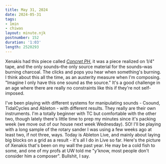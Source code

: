 ```yaml
---
title: May 31, 2024
date: 2024-05-31
tags:
- 1min
- chiwas
layout: minute.njk
postnumber: 152
duration: '1:03'
length: 2520293
---
```

Xenakis had this piece called [*Concret PH*](https://en.wikipedia.org/wiki/Concret_PH), it was a piece realized on 1/4" tape, and the only sounds–the only source material for the sounds–was burning charcoal. The clicks and pops you hear when something's burning. I think about this all the time, as an austerity measure when I'm composing. "Imagine I only have this one sound as the source." It's a good challenge in an age where there are really no constraints like this if they're not self-imposed.


I've been playing with different systems for manipulating sounds - Csound, TidalCycles and Ableton - with different results. They really are their own instruments. I'm a totally beginner with TC but comfortable with the other two, though lately there's little time to prep my minutes since it's packing week (we move out of our house next week Wednesday). SO! I'll be playing with a long sample of the rotary sander I was using a few weeks ago at least two, if not three, ways. Today is Ableton Live, and mainly about laying big blocks on a grid as a result - it's all I do in Live so far. Here's the picture of Xenakis that's been on my wall the past year. He may be a cold fish to some, and one of my profs at UW told me "y'know, most people don't consider him a composer". Bullshit, I say.